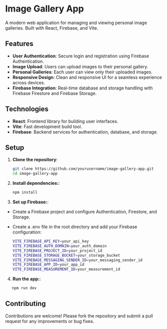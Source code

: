 # Image Gallery App

A modern web application for managing and viewing personal image galleries. Built with React, Firebase, and Vite.

## Features

- **User Authentication**: Secure login and registration using Firebase Authentication.
- **Image Upload**: Users can upload images to their personal gallery.
- **Personal Galleries**: Each user can view only their uploaded images.
- **Responsive Design**: Clean and responsive UI for a seamless experience across devices.
- **Firebase Integration**: Real-time database and storage handling with Firebase Firestore and Firebase Storage.

## Technologies

- **React**: Frontend library for building user interfaces.
- **Vite**: Fast development build tool.
- **Firebase**: Backend services for authentication, database, and storage.

## Setup

1. **Clone the repository**:

   ```bash
   git clone https://github.com/yourusername/image-gallery-app.git
   cd image-gallery-app


   ```

2. **Install dependencies:**:

   ```bash
   npm install

   ```

3. **Set up Firebase:**:

- Create a Firebase project and configure Authentication, Firestore, and Storage.
- Create a .env file in the root directory and add your Firebase configuration:

  ```bash
  VITE_FIREBASE_API_KEY=your_api_key
  VITE_FIREBASE_AUTH_DOMAIN=your_auth_domain
  VITE_FIREBASE_PROJECT_ID=your_project_id
  VITE_FIREBASE_STORAGE_BUCKET=your_storage_bucket
  VITE_FIREBASE_MESSAGING_SENDER_ID=your_messaging_sender_id
  VITE_FIREBASE_APP_ID=your_app_id
  VITE_FIREBASE_MEASUREMENT_ID=your_measurement_id
  ```

4. **Run the app:**:

```bash
   npm run dev
```

## Contributing

Contributions are welcome! Please fork the repository and submit a pull request for any improvements or bug fixes.


